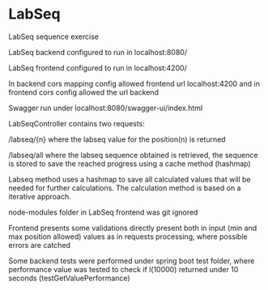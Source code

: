 # LabSeq
LabSeq sequence exercise

LabSeq backend configured to run in localhost:8080/

LabSeq frontend configured to run in localhost:4200/

In backend cors mapping config allowed frontend url localhost:4200 and in frontend cors config allowed the url backend

Swagger run under localhost:8080/swagger-ui/index.html

LabSeqController contains two requests:

<url>/labseq/{n} where the labseq value for the position(n) is returned

<url>/labseq/all where the labseq sequence obtained is retrieved, the sequence is stored to save the reached progress using a cache method (hashmap)

Labseq method uses a hashmap to save all calculated values that will be needed for further calculations. The calculation method is based on a iterative approach.

node-modules folder in LabSeq frontend was git ignored

Frontend presents some validations directly present both in input (min and max position allowed) values as in requests processing, where possible errors are catched

Some backend tests were performed under spring boot test folder, where performance value was tested to check if l(10000) returned under 10 seconds (testGetValuePerformance)

